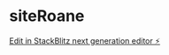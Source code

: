 # siteRoane

[Edit in StackBlitz next generation editor ⚡️](https://stackblitz.com/~/github.com/rardevmtm/siteRoane)